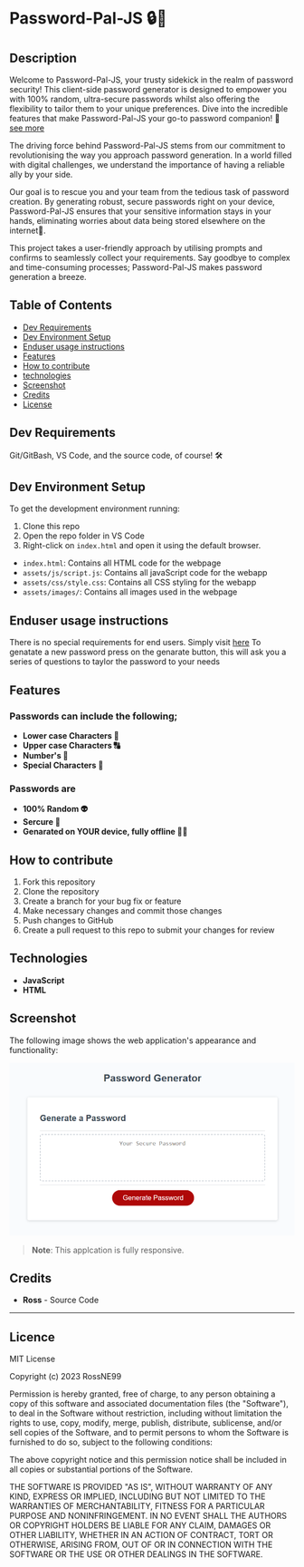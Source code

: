 # Password-Pal-JS 🔒🔑

## Description
Welcome to Password-Pal-JS, your trusty sidekick in the realm of password security! This client-side password generator is designed to empower you with 100% random, ultra-secure passwords whilst also offering the flexibility to tailor them to your unique preferences. Dive into the incredible features that make Password-Pal-JS your go-to password companion! 💪 [see more](#Features)

The driving force behind Password-Pal-JS stems from our commitment to revolutionising the way you approach password generation. In a world filled with digital challenges, we understand the importance of having a reliable ally by your side.

Our goal is to rescue you and your team from the tedious task of password creation. By generating robust, secure passwords right on your device, Password-Pal-JS ensures that your sensitive information stays in your hands, eliminating worries about data being stored elsewhere on the internet🚀.

This project takes a user-friendly approach by utilising prompts and confirms to seamlessly collect your requirements. Say goodbye to complex and time-consuming processes; Password-Pal-JS makes password generation a breeze.


## Table of Contents

- [Dev Requirements](#Dev-Requirements)
- [Dev Environment Setup](#Dev-Environment-Setup)
- [Enduser usage instructions](#End-user-usage-instructions)
- [Features](#Features)
- [How to contribute](#How-to-contribute)
- [technologies ](#technologies)
- [Screenshot](#Screenshot)
- [Credits](#credits)
- [License](#license)

## Dev Requirements
Git/GitBash, VS Code, and the source code, of course! 🛠️

## Dev Environment Setup
To get the development environment running:
1. Clone this repo
2. Open the repo folder in VS Code
3. Right-click on `index.html` and open it using the default browser.

- `index.html`: Contains all HTML code for the webpage
- `assets/js/script.js`: Contains all javaScript code for the webapp
- `assets/css/style.css`: Contains all CSS styling for the webapp
- `assets/images/`: Contains all images used in the webpage

## Enduser usage instructions
There is no special requirements for end users. Simply visit [here](https://rossne99.github.io/Password-Pal-JS/) To genatate a new password press on the genarate button, this will ask you a series of questions to taylor the password to your needs

## Features
### Passwords can include the following;
- **Lower case Characters 🔡**
- **Upper case Characters 🔠**
- **Number's 🔢**
- **Special Characters 🔣**

### Passwords are
- **100% Random 👽**
- **Sercure 🔐**
- **Genarated on YOUR device, fully offline 🙅‍♂️**

## How to contribute
1. Fork this repository
2. Clone the repository
3. Create a branch for your bug fix or feature
4. Make necessary changes and commit those changes
5. Push changes to GitHub
6. Create a pull request to this repo to submit your changes for review

## Technologies
- **JavaScript**
- **HTML**

## Screenshot

The following image shows the web application's appearance and functionality:

![Screenshott](assets/images/Password-Pal-JS.png)

> **Note**: This applcation is fully responsive.


## Credits 
- **Ross** - Source Code

---

## Licence

MIT License

Copyright (c) 2023 RossNE99

Permission is hereby granted, free of charge, to any person obtaining a copy
of this software and associated documentation files (the "Software"), to deal
in the Software without restriction, including without limitation the rights
to use, copy, modify, merge, publish, distribute, sublicense, and/or sell
copies of the Software, and to permit persons to whom the Software is
furnished to do so, subject to the following conditions:

The above copyright notice and this permission notice shall be included in all
copies or substantial portions of the Software.

THE SOFTWARE IS PROVIDED "AS IS", WITHOUT WARRANTY OF ANY KIND, EXPRESS OR
IMPLIED, INCLUDING BUT NOT LIMITED TO THE WARRANTIES OF MERCHANTABILITY,
FITNESS FOR A PARTICULAR PURPOSE AND NONINFRINGEMENT. IN NO EVENT SHALL THE
AUTHORS OR COPYRIGHT HOLDERS BE LIABLE FOR ANY CLAIM, DAMAGES OR OTHER
LIABILITY, WHETHER IN AN ACTION OF CONTRACT, TORT OR OTHERWISE, ARISING FROM,
OUT OF OR IN CONNECTION WITH THE SOFTWARE OR THE USE OR OTHER DEALINGS IN THE
SOFTWARE.
